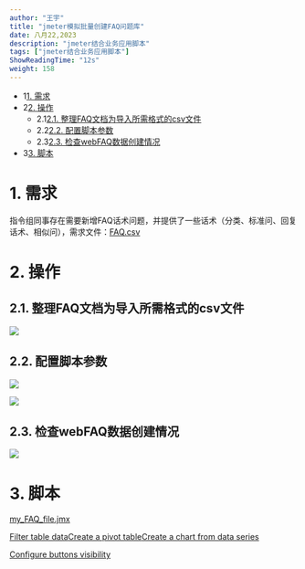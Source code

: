 ```yaml
---
author: "王宇"
title: "jmeter模拟批量创建FAQ问题库"
date: 八月22,2023
description: "jmeter结合业务应用脚本"
tags: ["jmeter结合业务应用脚本"]
ShowReadingTime: "12s"
weight: 158
---
```

*   1[1\. 需求](#jmeter模拟批量创建FAQ问题库-需求)
*   2[2\. 操作](#jmeter模拟批量创建FAQ问题库-操作)
    *   2.1[2.1. 整理FAQ文档为导入所需格式的csv文件](#jmeter模拟批量创建FAQ问题库-整理FAQ文档为导入所需格式的csv文件)
    *   2.2[2.2. 配置脚本参数](#jmeter模拟批量创建FAQ问题库-配置脚本参数)
    *   2.3[2.3. 检查webFAQ数据创建情况](#jmeter模拟批量创建FAQ问题库-检查webFAQ数据创建情况)
*   3[3\. 脚本](#jmeter模拟批量创建FAQ问题库-脚本)

1\. 需求
======

指令组同事存在需要新增FAQ话术问题，并提供了一些话术（分类、标准问、回复话术、相似问），需求文件：[FAQ.csv](/download/attachments/105279858/FAQ.csv?version=1&modificationDate=1692069936803&api=v2)

2\. 操作
======

2.1. 整理FAQ文档为导入所需格式的csv文件
-------------------------

![](/download/attachments/105279858/image2023-8-15_11-27-15.png?version=1&modificationDate=1692070035879&api=v2)

2.2. 配置脚本参数
-----------

![](/download/attachments/105279858/image2023-8-15_11-31-14.png?version=1&modificationDate=1692070275379&api=v2)

![](/download/attachments/105279858/image2023-8-15_11-34-41.png?version=1&modificationDate=1692070482706&api=v2)

2.3. 检查webFAQ数据创建情况
-------------------

![](/download/attachments/105279858/image2023-8-15_11-33-29.png?version=1&modificationDate=1692070409894&api=v2)

3\. 脚本
======

[my\_FAQ\_file.jmx](/download/attachments/105279858/my_FAQ_file.jmx?version=1&modificationDate=1692070136038&api=v2)

  

  

[Filter table data](#)[Create a pivot table](#)[Create a chart from data series](#)

[Configure buttons visibility](/users/tfac-settings.action)